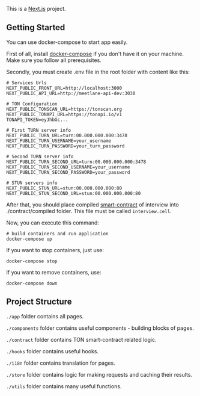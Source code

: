 This is a [Next.js](https://nextjs.org/) project.

## Getting Started

You can use docker-compose to start app easily.

First of all, install [docker-compose](https://docs.docker.com/compose/install/) if you don't have it on your machine. Make sure you follow all prerequisites.

Secondly, you must create .env file in the root folder with content like this:

```dotenv
# Services Urls
NEXT_PUBLIC_FRONT_URL=http://localhost:3000
NEXT_PUBLIC_API_URL=http://meetlane-api-dev:3030

# TON Configuration
NEXT_PUBLIC_TONSCAN_URL=https://tonscan.org
NEXT_PUBLIC_TONAPI_URL=https://tonapi.io/v1
TONAPI_TOKEN=eyJhbGc...

# First TURN server info
NEXT_PUBLIC_TURN_URL=turn:00.000.000.000:3478
NEXT_PUBLIC_TURN_USERNAME=your_username
NEXT_PUBLIC_TURN_PASSWORD=your_turn_password

# Second TURN server info
NEXT_PUBLIC_TURN_SECOND_URL=turn:00.000.000.000:3478
NEXT_PUBLIC_TURN_SECOND_USERNAME=your_username
NEXT_PUBLIC_TURN_SECOND_PASSWORD=your_password

# STUN servers info
NEXT_PUBLIC_STUN_URL=stun:00.000.000.000:80
NEXT_PUBLIC_STUN_SECOND_URL=stun:00.000.000.000:80
```

After that, you should place compiled [smart-contract](https://github.com/turtletongue/yotemi_contracts) of interview into ./contract/compiled folder. This file must be called `interview.cell`.

Now, you can execute this command:

```shell
# build containers and run application
docker-compose up
```

If you want to stop containers, just use:

```shell
docker-compose stop
```

If you want to remove containers, use:

```shell
docker-compose down
```

## Project Structure

`./app` folder contains all pages.

`./components` folder contains useful components - building blocks of pages.

`./contract` folder contains TON smart-contract related logic.

`./hooks` folder contains useful hooks.

`./i18n` folder contains translation for pages.

`./store` folder contains logic for making requests and caching their results.

`./utils` folder contains many useful functions.
